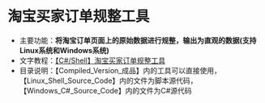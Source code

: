 # 淘宝买家订单规整工具
- 主要功能：**将淘宝订单页面上的原始数据进行规整，输出为直观的数据(支持Linux系统和Windows系统)**
- 文字教程：[【C#/Shell】淘宝买家订单规整工具](https://www.zjhcofi.com/2022/12/09/get-taobao-order/)
- 目录说明：【Compiled_Version_成品】内的工具可以直接使用，【Linux_Shell_Source_Code】内的文件为脚本源代码，【Windows_C#_Source_Code】内的文件为C#源代码
